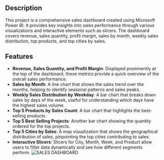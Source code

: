 ## Description
This project is a comprehensive sales dashboard created using Microsoft Power BI. It provides key insights into sales performance through various visualizations and interactive elements such as slicers. The dashboard covers revenue, sales quantity, profit margin, sales by month, weekly sales distribution, top products, and top cities by sales.

## Features
- **Revenue, Sales Quantity, and Profit Margin**: Displayed prominently at the top of the dashboard, these metrics provide a quick overview of the overall sales performance.
- **Sales by Month**: A line chart that shows the sales trend over the months, helping to identify seasonal patterns and sales peaks.
- **Weekly Sales Distribution by Weekday**: A bar chart that breaks down sales by days of the week, useful for understanding which days have the highest sales volume.
- **Top 5 Products by Sales Count**: A bar chart that highlights the best-selling products.
- **Top 5 Best Selling Projects**: Another bar chart showing the quantity ordered for the top projects.
- **Top 5 Cities by Sales**: A map visualization that shows the geographical distribution of sales, pinpointing the top cities contributing to sales.
- **Interactive Slicers**: Slicers for City, Month, Week, and Product allow users to filter data dynamically and see how different segments perform.
![SALES DASHBOARD](https://github.com/biccoomondi/SALES-ANALYSIS-USING-POWER-BI/assets/170850731/d3b99873-dbb5-4773-ae0e-f724a28fafe3)
